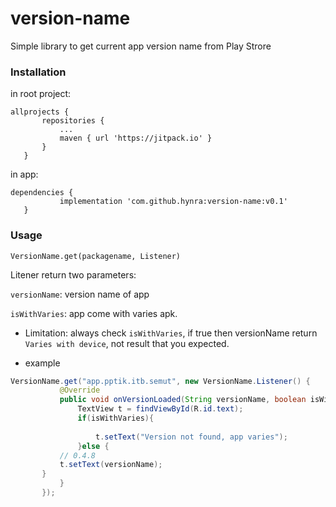 # version-name
Simple library to get current app version name from Play Strore

### Installation
 in root project: 
 ```
 allprojects {
		repositories {
			...
			maven { url 'https://jitpack.io' }
		}
	}
 ```
 
 in app:
 ```
 dependencies {
	        implementation 'com.github.hynra:version-name:v0.1'
	}
 ```
 
 ### Usage
 
 `VersionName.get(packagename, Listener)`
 
 Litener return two parameters:
 
 `versionName`: version name of app
 
 `isWithVaries`: app come with varies apk.
 
 * Limitation: always check `isWithVaries`, if true then versionName return `Varies with device`, not result that you expected.
 
 * example
 ```java
 VersionName.get("app.pptik.itb.semut", new VersionName.Listener() {
            @Override
            public void onVersionLoaded(String versionName, boolean isWithVaries) {
                TextView t = findViewById(R.id.text);
                if(isWithVaries){
                
                    t.setText("Version not found, app varies");
                }else {
		    // 0.4.8
		    t.setText(versionName);
		}
            }
        });
 ```
